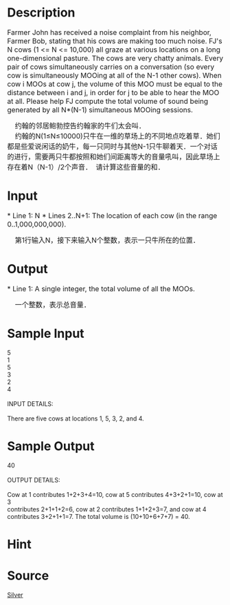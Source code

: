 
# Description

<div class="content"><p><span style="font-size: medium">Farmer John has received a noise complaint from his neighbor, Farmer Bob, stating that his cows are making too much noise. FJ&#39;s N cows (1 &lt;= N &lt;= 10,000) all graze at various locations on a long one-dimensional pasture. The cows are very chatty animals. Every pair of cows simultaneously carries on a conversation (so every cow is simultaneously MOOing at all of the N-1 other cows). When cow i MOOs at cow j, the volume of this MOO must be equal to the distance between i and j, in order for j to be able to hear the MOO at all. Please help FJ compute the total volume of sound being generated by all N*(N-1) simultaneous MOOing sessions. </span></p>
<div><span style="font-size: medium">    约翰的邻居鲍勃控告约翰家的牛们太会叫．</span></div>
<div><span style="font-size: medium">    约翰的N(1≤N≤10000)只牛在一维的草场上的不同地点吃着草．她们都是些爱说闲话的奶牛，每一只同时与其他N-1只牛聊着天．一个对话的进行，需要两只牛都按照和她们间距离等大的音量吼叫，因此草场上存在着N（N-1）/2个声音．  请计算这些音量的和．</span></div></div>

# Input

<div class="content"><p><span style="font-size: medium">* Line 1: N * Lines 2..N+1: The location of each cow (in the range 0..1,000,000,000). </span></p>
<div><span style="font-size: medium">    第1行输入N，接下来输入N个整数，表示一只牛所在的位置．</span></div>
<p></p></div>

# Output

<div class="content"><p><span style="font-size: medium">* Line 1: A single integer, the total volume of all the MOOs. </span></p>
<div><span style="font-size: medium">    一个整数，表示总音量．</span></div></div>

# Sample Input

<div class="content"><span class="sampledata">5<br/>
1<br/>
5<br/>
3<br/>
2<br/>
4<br/>
<br/>
INPUT DETAILS:<br/>
<br/>
There are five cows at locations 1, 5, 3, 2, and 4.<br/>
</span></div>

# Sample Output

<div class="content"><span class="sampledata">40<br/>
<br/>
OUTPUT DETAILS:<br/>
<br/>
Cow at 1 contributes 1+2+3+4=10, cow at 5 contributes 4+3+2+1=10, cow at 3<br/>
contributes 2+1+1+2=6, cow at 2 contributes 1+1+2+3=7, and cow at 4<br/>
contributes 3+2+1+1=7.  The total volume is (10+10+6+7+7) = 40.</span></div>

# Hint

<div class="content"><p></p></div>

# Source

<div class="content"><p><a href="problemset.php?search=Silver">Silver</a></p></div>

